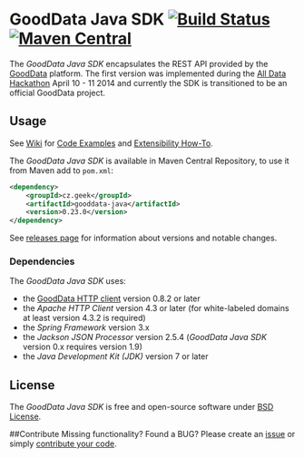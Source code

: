 # GoodData Java SDK [![Build Status](https://travis-ci.org/martiner/gooddata-java.png?branch=master)](https://travis-ci.org/martiner/gooddata-java) [![Maven Central](https://maven-badges.herokuapp.com/maven-central/cz.geek/gooddata-java/badge.svg)](https://maven-badges.herokuapp.com/maven-central/cz.geek/gooddata-java)

The *GoodData Java SDK* encapsulates the REST API provided by the [GoodData](http://www.gooddata.com) platform.
The first version was implemented during the [All Data Hackathon](http://hackathon.gooddata.com) April 10 - 11 2014
and currently the SDK is transitioned to be an official GoodData project.

## Usage

See [Wiki](https://github.com/martiner/gooddata-java/wiki) for [Code Examples](https://github.com/martiner/gooddata-java/wiki/Code-Examples)
and [Extensibility How-To](https://github.com/martiner/gooddata-java/wiki/Extending-GoodData-Java-SDK).

The *GoodData Java SDK* is available in Maven Central Repository, to use it from Maven add to `pom.xml`:

```xml
<dependency>
    <groupId>cz.geek</groupId>
    <artifactId>gooddata-java</artifactId>
    <version>0.23.0</version>
</dependency>
```

See [releases page](https://github.com/martiner/gooddata-java/releases) for information about versions and notable changes.

### Dependencies

The *GoodData Java SDK* uses:
* the [GoodData HTTP client](https://github.com/gooddata/gooddata-http-client) version 0.8.2 or later
* the *Apache HTTP Client* version 4.3 or later (for white-labeled domains at least version 4.3.2 is required)
* the *Spring Framework* version 3.x
* the *Jackson JSON Processor* version 2.5.4 (*GoodData Java SDK* version 0.x requires version 1.9)
* the *Java Development Kit (JDK)* version 7 or later

## License
The *GoodData Java SDK* is free and open-source software under [BSD License](LICENSE.txt).

##Contribute
Missing functionality? Found a BUG? Please create an [issue](https://github.com/martiner/gooddata-java/issues)
or simply [contribute your code](CONTRIBUTING.md).
